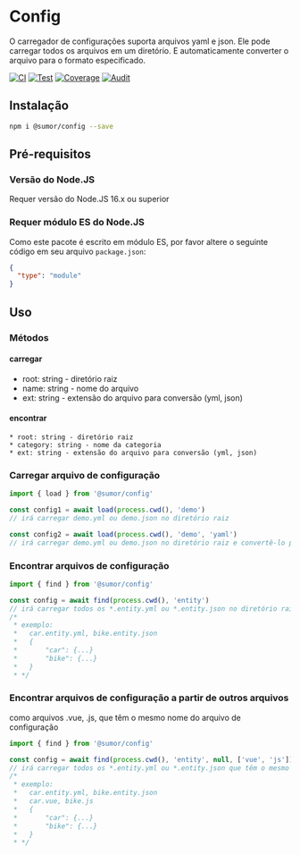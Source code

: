 # Config

O carregador de configurações suporta arquivos yaml e json. Ele pode carregar todos os arquivos em um diretório.
E automaticamente converter o arquivo para o formato especificado.

[![CI](https://github.com/sumor-cloud/config/actions/workflows/ci.yml/badge.svg)](https://github.com/sumor-cloud/config/actions/workflows/ci.yml)
[![Test](https://github.com/sumor-cloud/config/actions/workflows/ut.yml/badge.svg)](https://github.com/sumor-cloud/config/actions/workflows/ut.yml)
[![Coverage](https://github.com/sumor-cloud/config/actions/workflows/coverage.yml/badge.svg)](https://github.com/sumor-cloud/config/actions/workflows/coverage.yml)
[![Audit](https://github.com/sumor-cloud/config/actions/workflows/audit.yml/badge.svg)](https://github.com/sumor-cloud/config/actions/workflows/audit.yml)

## Instalação

```bash
npm i @sumor/config --save
```

## Pré-requisitos

### Versão do Node.JS

Requer versão do Node.JS 16.x ou superior

### Requer módulo ES do Node.JS

Como este pacote é escrito em módulo ES,
por favor altere o seguinte código em seu arquivo `package.json`:

```json
{
  "type": "module"
}
```

## Uso

### Métodos

#### carregar

- root: string - diretório raiz
- name: string - nome do arquivo
- ext: string - extensão do arquivo para conversão (yml, json)

#### encontrar

    * root: string - diretório raiz
    * category: string - nome da categoria
    * ext: string - extensão do arquivo para conversão (yml, json)

### Carregar arquivo de configuração

```javascript
import { load } from '@sumor/config'

const config1 = await load(process.cwd(), 'demo')
// irá carregar demo.yml ou demo.json no diretório raiz

const config2 = await load(process.cwd(), 'demo', 'yaml')
// irá carregar demo.yml ou demo.json no diretório raiz e convertê-lo para arquivo de formato yaml
```

### Encontrar arquivos de configuração

```javascript
import { find } from '@sumor/config'

const config = await find(process.cwd(), 'entity')
// irá carregar todos os *.entity.yml ou *.entity.json no diretório raiz
/*
 * exemplo:
 *   car.entity.yml, bike.entity.json
 *   {
 *       "car": {...}
 *       "bike": {...}
 *   }
 * */
```

### Encontrar arquivos de configuração a partir de outros arquivos

como arquivos .vue, .js, que têm o mesmo nome do arquivo de configuração

```javascript
import { find } from '@sumor/config'

const config = await find(process.cwd(), 'entity', null, ['vue', 'js'])
// irá carregar todos os *.entity.yml ou *.entity.json que têm o mesmo nome que os arquivos *.vue ou *.js no diretório raiz
/*
 * exemplo:
 *   car.entity.yml, bike.entity.json
 *   car.vue, bike.js
 *   {
 *       "car": {...}
 *       "bike": {...}
 *   }
 * */
```
